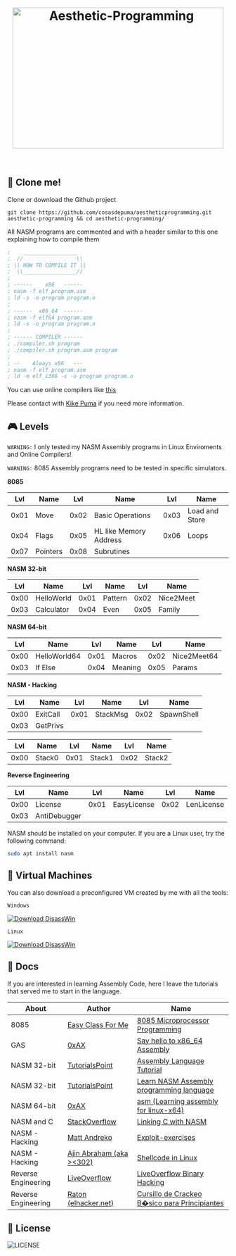 <h1 align="center">
 <img src="https://cdn.rawgit.com/CosasDePuma/Aesthetic-Programming/384ffa5a/.img/logo.jpg" alt="Aesthetic-Programming" width="480" height="320">
</h1>

&nbsp;

:floppy_disk: Clone me!
----

Clone or download the Github project
```git
git clone https://github.com/cosasdepuma/aestheticprogramming.git aesthetic-programming && cd aesthetic-programming/
```

All NASM programs are commented and with a header similar to this one explaining how to compile them

```asm
;    _________________
;  //                 \\
; || HOW TO COMPILE IT ||
;  \\_________________//
;
; ------    x86   ------
; nasm -f elf program.asm
; ld -s -o program program.o
;
; ------  x86_64  ------
; nasm -f elf64 program.asm
; ld -s -o program program.o
;
; ------ COMPILER ------
; ./compiler.sh program
; ./compiler.sh program.asm program
;
; --    Always x86   ---
; nasm -f elf program.asm
; ld -m elf_i386 -s -o program program.o
```

You can use online compilers like [this](https://www.tutorialspoint.com/compile_assembly_online.php)

Please contact with [Kike Puma](https://linkedin.com/in/kikepuma) if you need more information.

:video_game: Levels
----
`WARNING:` I only tested my NASM Assembly programs in Linux Enviroments and Online Compilers!

`WARNING:` 8085 Assembly programs need to be tested in specific simulators.

**8085**

| Lvl | Name | Lvl | Name | Lvl | Name |
| ---- | ---- | ---- | ---- | ---- | ---- |
| 0x01 | Move | 0x02 | Basic Operations | 0x03 | Load and Store|
| 0x04 | Flags | 0x05 | HL like Memory Address | 0x06 | Loops |
| 0x07 | Pointers | 0x08 | Subrutines |  |  |

**NASM 32-bit**

| Lvl | Name | Lvl | Name | Lvl | Name |
| ---- | ---- | ---- | ---- | ---- | ---- |
| 0x00 | HelloWorld | 0x01 | Pattern | 0x02 | Nice2Meet |
| 0x03 | Calculator | 0x04 | Even | 0x05 | Family |

**NASM 64-bit**

| Lvl | Name | Lvl | Name | Lvl | Name |
| ---- | ---- | ---- | ---- | ---- | ---- |
| 0x00 | HelloWorld64 | 0x01 | Macros | 0x02 | Nice2Meet64 |
| 0x03 | If Else | 0x04 | Meaning | 0x05 | Params |

**NASM - Hacking**

| Lvl | Name | Lvl | Name | Lvl | Name |
| ---- | ---- | ---- | ---- | ---- | ---- |
| 0x00 | ExitCall | 0x01 | StackMsg | 0x02 | SpawnShell |
| 0x03 | GetPrivs |  |  |  |  |

| Lvl | Name | Lvl | Name | Lvl | Name |
| ---- | ---- | ---- | ---- | ---- | ---- |
| 0x00 | Stack0 | 0x01 | Stack1 | 0x02 | Stack2 |

**Reverse Engineering**

| Lvl | Name | Lvl | Name | Lvl | Name |
| ---- | ---- | ---- | ---- | ---- | ---- |
| 0x00 | License | 0x01 | EasyLicense | 0x02 | LenLicense |
| 0x03 | AntiDebugger |  |  |  |  |

NASM should be installed on your computer. If you are a Linux user, try the following command:
```sh
sudo apt install nasm
```

:slot_machine: Virtual Machines
----
You can also download a preconfigured VM created by me with all the tools:

```
Windows
```

[![Download DisassWin](https://a.fsdn.com/con/app/sf-download-button)](https://sourceforge.net/projects/disasswin/)

```
Linux
```

[![Download DisassWin](https://a.fsdn.com/con/app/sf-download-button)](https://sourceforge.net/projects/disasslin/)

:notebook: Docs
----
If you are interested in learning Assembly Code, here I leave the tutorials that served me to start in the language.

| About | Author | Name |
| ---- | ---- | ---- |
| 8085 | [Easy Class For Me](https://www.youtube.com/channel/UCeJd48I1lB2XeB6j8G0Zb_g) | [8085 Microprocessor Programming](https://www.youtube.com/playlist?list=PL_1-_Q4VI1SfM0ZTLx1lnOev8ENC9-RYx)
| GAS | [0xAX](https://0xax.github.io/) | [Say hello to x86_64 Assembly](https://0xax.github.io/asm_6/) |
| NASM 32-bit | [TutorialsPoint](http://www.tutorialspoint.com/) | [Assembly Language Tutorial](http://www.tutorialspoint.com/assembly_programming/assembly_tutorial.pdf) |
| NASM 32-bit | [TutorialsPoint](http://www.tutorialspoint.com/) | [Learn NASM Assembly programming language](https://www.tutorialspoint.com/assembly_programming/index.htm) |
| NASM 64-bit | [0xAX](https://github.com/0xAX/) | [asm (Learning assembly for linux-x64)](https://github.com/0xAX/asm) |
| NASM and C | [StackOverflow](https://stackoverflow.com/) | [Linking C with NASM](https://stackoverflow.com/questions/24991944/linking-c-with-nasm) |
| NASM - Hacking | [Matt Andreko](https://www.mattandreko.com/) | [Exploit-exercises](https://www.mattandreko.com/categories/exploit-exercises/) |
| NASM - Hacking | [Ajin Abraham (aka ><302)](www.keralacyberforce.in) | [Shellcode in Linux](https://www.exploit-db.com/docs/21013.pdf) |
| Reverse Engineering | [LiveOverflow](https://www.youtube.com/channel/UClcE-kVhqyiHCcjYwcpfj9w/featured) | [LiveOverflow Binary Hacking](http://liveoverflow.com/binary_hacking/index.html) |
| Reverse Engineering | [Raton (elhacker.net)](http://www.elhacker.net/hacking-programas-hack.html) | [Cursillo de Crackeo B�sico para Principiantes](https://github.com/CosasDePuma/AestheticProgramming/tree/teachers/Cursillo%20de%20Crackeo%20B%C3%A1sico%20para%20Principiantes%20-%20Raton%20(ElHacker.net))

:page_with_curl: License
----

![LICENSE](https://img.shields.io/github/license/CosasDePuma/AestheticProgramming.svg?style=flat-square)
